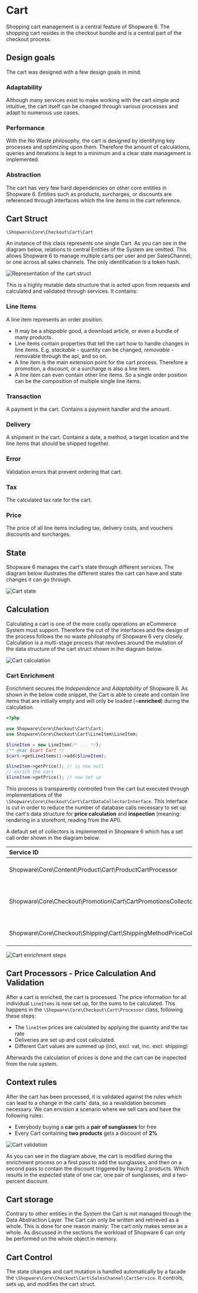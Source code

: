 # Cart

Shopping cart management is a central feature of Shopware 6. The shopping cart resides in the checkout bundle and is a central part of the checkout process.

## Design goals

The cart was designed with a few design goals in mind.

### Adaptability

Although many services exist to make working with the cart simple and intuitive, the cart itself can be changed through various processes and adapt to numerous use cases.

### Performance

With the No Waste philosophy, the cart is designed by identifying key processes and optimizing upon them. Therefore the amount of calculations, queries and iterations is kept to a minimum and a clear state management is implemented.

### Abstraction

The cart has very few hard dependencies on other core entities in Shopware 6. Entities such as products, surcharges, or discounts are referenced through interfaces which the line items in the cart reference.

## Cart Struct

`\Shopware\Core\Checkout\Cart\Cart`

An instance of this class represents one single Cart. As you can see in the diagram below, relations to central Entities of the System are omitted. This allows Shopware 6 to manage multiple carts per user and per SalesChannel, or one across all sales channels. The only identification is a token hash.

![Representation of the cart struct](../../../.gitbook/assets/cart-struct.png)

This is a highly mutable data structure that is acted upon from requests and calculated and validated through services. It contains:

### Line Items

A line item represents an order position.

* It may be a _shippable_ good, a download article, or even a bundle of many products. 
* Line items contain properties that tell the cart how to handle changes in line items. E.g. _stackable_ - quantity can be changed, _removable_ - removable through the api, and so on.
* A line item is the main extension point for the cart process. Therefore a promotion, a discount, or a surcharge is also a line item.
* A line item can even contain other line items. So a single order position can be the composition of multiple single line items.

### Transaction

A payment in the cart. Contains a payment handler and the amount.

### Delivery

A shipment in the cart. Contains a date, a method, a target location and the line items that should be shipped together.

### Error

Validation errors that prevent ordering that cart.

### Tax

The calculated tax rate for the cart.

### Price

The price of all line items including tax, delivery costs, and vouchers discounts and surcharges.

## State

Shopware 6 manages the cart's state through different services. The diagram below illustrates the different states the cart can have and state changes it can go through.

![Cart state](../../../.gitbook/assets/cart-state.png)

## Calculation

Calculating a cart is one of the more costly operations an eCommerce System must support. Therefore the cut of the interfaces and the design of the process follows the no waste philosophy of Shopware 6 very closely. Calculation is a multi-stage process that revolves around the mutation of the data structure of the cart struct shown in the diagram below.

![Cart calculation](../../../.gitbook/assets/cart-calculation-steps.png)

### Cart Enrichment

Enrichment secures the _Independence_ and _Adaptability_ of Shopware 6. As shown in the below code snippet, the Cart is able to create and contain line items that are initially empty and will only be loaded \(=**enriched**\) during the calculation.

```php
<?php 

use Shopware\Core\Checkout\Cart\Cart;
use Shopware\Core\Checkout\Cart\LineItem\LineItem;

$lineItem = new LineItem(/* ... */);
/** @var $cart Cart */
$cart->getLineItems()->add($lineItem);

$lineItem->getPrice(); // is now null
// enrich the cart
$lineItem->getPrice(); // now set up
```

This process is transparently controlled from the cart but executed through implementations of the `\Shopware\Core\Checkout\Cart\CartDataCollectorInterface`. This interface is cut in order to reduce the number of database calls necessary to set up the cart's data structure for **price calculation** and **inspection** \(meaning: rendering in a storefront, reading from the API\).

A default set of collectors is implemented in Shopware 6 which has a set call order shown in the diagram below.

| Service ID | Task |
| :--- | :--- |
| Shopware\Core\Content\Product\Cart\ProductCartProcessor | Enrich all referenced products |
| Shopware\Core\Checkout\Promotion\Cart\CartPromotionsCollector | Enrich add, remove and validate promotions |
| Shopware\Core\Checkout\Shipping\Cart\ShippingMethodPriceCollector | Handle shipping prices |

![Cart enrichment steps](../../../.gitbook/assets/cart-enrichtment-steps.png)

## Cart Processors - Price Calculation And Validation

After a cart is enriched, the cart is processed. The price information for all individual `LineItems` is now set up, for the sums to be calculated. This happens in the `\Shopware\Core\Checkout\Cart\Processor` class, following these steps:

* The `lineItem` prices are calculated by applying the quantity and the tax rate
* Deliveries are set up and cost calculated.
* Different Cart values are summed up \(incl, excl. vat, inc. excl. shipping\)

Afterwards the calculation of prices is done and the cart can be inspected from the rule system.

## Context rules

After the cart has been processed, it is validated against the rules which can lead to a change in the carts' data, so a revalidation becomes necessary. We can envision a scenario where we sell cars and have the following rules:

* Everybody buying a **car** gets a **pair of sunglasses** for free
* Every Cart containing **two products** gets a discount of **2%**

![Cart validation](../../../.gitbook/assets/cart-validation.png)

As you can see in the diagram above, the cart is modified during the enrichment process on a first pass to add the sunglasses, and then on a second pass to contain the discount triggered by having 2 products. Which results in the expected state of one car, one pair of sunglasses, and a two-percent discount.

## Cart storage

Contrary to other entities in the System the Cart is not managed through the Data Abstraction Layer. The Cart can only be written and retrieved as a whole. This is done for one reason mainly: The cart only makes sense as a whole. As discussed in the sections the workload of Shopware 6 can only be performed on the whole object in memory.

## Cart Control

The state changes and cart mutation is handled automatically by a facade the `\Shopware\Core\Checkout\Cart\SalesChannel\CartService`. It controls, sets up, and modifies the cart struct.

